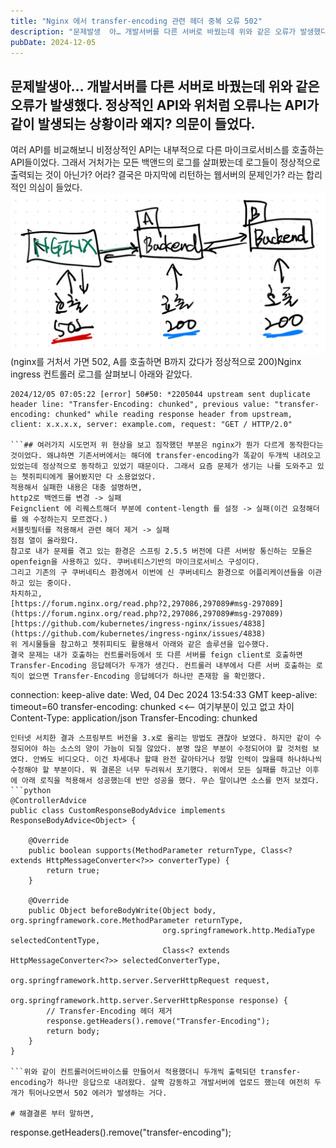 ```yaml
---
title: "Nginx 에서 transfer-encoding 관련 헤더 중복 오류 502"
description: "문제발생  아… 개발서버를 다른 서버로 바꿨는데 위와 같은 오류가 발생했다. 정상적인 API와 위처럼 오류나는 API가 같이 발생되는 상황이라 왜지? 의문이 들었다.  여러 API를 비교해보니 비정상적인 API는 내부적으로 다른 마이크로서비스를 호출하는 API들이었다. 그래서 거처가는..."
pubDate: 2024-12-05
---
```


## 문제발생아… 개발서버를 다른 서버로 바꿨는데 위와 같은 오류가 발생했다. 정상적인 API와 위처럼 오류나는 API가 같이 발생되는 상황이라 왜지? 의문이 들었다.

여러 API를 비교해보니 비정상적인 API는 내부적으로 다른 마이크로서비스를 호출하는 API들이었다. 그래서 거처가는 모든 백앤드의 로그를 살펴봤는데 로그들이 정상적으로 출력되는 것이 아닌가? 어라? 결국은 마지막에 리턴하는 웹서버의 문제인가? 라는 합리적인 의심이 들었다.
![(nginx를 거처서 가면 502, A를 호출하면 B까지 갔다가 정상적으로 200)](/content/images/2024/12/DraggedImage-1.png)(nginx를 거처서 가면 502, A를 호출하면 B까지 갔다가 정상적으로 200)Nginx ingress 컨트롤러 로그를 살펴보니 아래와 같았다.
```
2024/12/05 07:05:22 [error] 50#50: *2205044 upstream sent duplicate header line: "Transfer-Encoding: chunked", previous value: "transfer-encoding: chunked" while reading response header from upstream, client: x.x.x.x, server: example.com, request: "GET / HTTP/2.0"

```## 여러가지 시도먼저 위 현상을 보고 짐작했던 부분은 nginx가 뭔가 다르게 동작한다는 것이었다. 왜냐하면 기존서버에서는 해더에 transfer-encoding가 똑같이 두개씩 내려오고 있었는데 정상적으로 동작하고 있었기 때문이다. 그래서 요즘 문제가 생기는 나를 도와주고 있는 쳇쥐피티에게 물어봤지만 다 소용없었다.
적용해서 실패한 내용은 대충 설명하면,
http2로 백엔드를 변경 -> 실패
Feignclient 에 리퀘스트해더 부분에 content-length 를 설정 -> 실패(이건 요청해더를 왜 수정하는지 모르겠다.)
서블릿필터를 적용해서 관련 해더 제거 -> 실패
점점 열이 올라왔다.
참고로 내가 문제를 겪고 있는 환경은 스프링 2.5.5 버전에 다른 서버랑 통신하는 모듈은 openfeign을 사용하고 있다. 쿠버네티스기반의 마이크로서비스 구성이다.
그리고 기존의 구 쿠버네티스 환경에서 이번에 신 쿠버네티스 환경으로 어플리케이션들을 이관하고 있는 중이다.
차치하고,
[https://forum.nginx.org/read.php?2,297086,297089#msg-297089](https://forum.nginx.org/read.php?2,297086,297089#msg-297089)
[https://github.com/kubernetes/ingress-nginx/issues/4838](https://github.com/kubernetes/ingress-nginx/issues/4838)
위 게시물들을 참고하고 쳇쥐피티도 활용해서 아래와 같은 솔루션을 입수했다.
결국 문제는 내가 호출하는 컨트롤러등에서 또 다른 서버를 feign client로 호출하면 Transfer-Encoding 응답헤더가 두개가 생긴다. 컨트롤러 내부에서 다른 서버 호출하는 로직이 없으면 Transfer-Encoding 응답헤더가 하나만 존재함 을 확인했다.
```
connection: keep-alive
date: Wed, 04 Dec 2024 13:54:33 GMT
keep-alive: timeout=60
transfer-encoding: chunked <<-- 여기부분이 있고 없고 차이
Content-Type: application/json
Transfer-Encoding: chunked

```신규 시스템의 Nginx의 버전을 낮추는 방법도 있겠지만 시스템 전반적으로 현재 이상이 없는 시스템의 nginx버전을 다운그레이드 하는것은 문제가 더 생길것 같은 불길한 예감이 있어서 프로그램안에서 해결하는 것으로 잠정 결정했다.
인터넷 서치한 결과 스프링부트 버전을 3.x로 올리는 방법도 괜찮아 보였다. 하지만 같이 수정되어야 하는 소스의 양이 가늠이 되질 않았다. 분명 많은 부분이 수정되어야 할 것처럼 보였다. 안봐도 비디오다. 이건 차세대나 할때 완전 갈아타거나 정말 인력이 많을때 하나하나씩 수정해야 할 부분이다. 뭐 결론은 너무 두려워서 포기했다. 위에서 모든 실패를 하고난 이후에 아래 로직을 적용해서 성공했는데 반만 성공을 했다. 무슨 말이냐면 소스를 먼저 보겠다.
```python
@ControllerAdvice
public class CustomResponseBodyAdvice implements ResponseBodyAdvice<Object> {

    @Override
    public boolean supports(MethodParameter returnType, Class<? extends HttpMessageConverter<?>> converterType) {
        return true;
    }

    @Override
    public Object beforeBodyWrite(Object body, org.springframework.core.MethodParameter returnType,
                                  org.springframework.http.MediaType selectedContentType,
                                  Class<? extends HttpMessageConverter<?>> selectedConverterType,
                                  org.springframework.http.server.ServerHttpRequest request,
                                  org.springframework.http.server.ServerHttpResponse response) {
        // Transfer-Encoding 헤더 제거
        response.getHeaders().remove("Transfer-Encoding");
        return body;
    }
}

```위와 같이 컨트롤러어드바이스를 만들어서 적용했더니 두개씩 출력되던 transfer-encoding가 하나만 응답으로 내려왔다. 살짝 감동하고 개발서버에 업로드 했는데 여전히 두개가 튀어나오면서 502 에러가 발생하는 거다.

# 해결결론 부터 말하면,

```
response.getHeaders().remove("transfer-encoding");

```위의 코드처럼 모두 소문자로 변경하니 제대로 삭제가 되었다. 아마 로컬에서는 대소문자를 구분하지 않았던 것으로 보였다. 솔직히 해더 목록까지 찍어보기는 너무 지친상태라서 안했다. 암튼 위처럼 바꾸고 개발서버에 업로드 하니 안나오던 API가 제대로 출력되었다. 많은 시간을 투입해서 찾은거라 기쁘기도 하지만 한편으론 열이 올라오는 상황에서 해결방법을 공유해 본다.